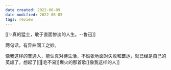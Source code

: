 ```yaml
---
date created: 2022-06-09
date modified: 2022-08-05
tags: review
---
```


[[✨真的猛士，敢于直面惨淡的人生。--鲁迅]]

两句话，有异曲同工之妙。

像我这样的普通人，能认真对待生活，不慌张地面对失败和噩运，就已经是自己的英雄了。想起了[[🧑毛不易]]爆火的那首歌[[像我这样的人]]
